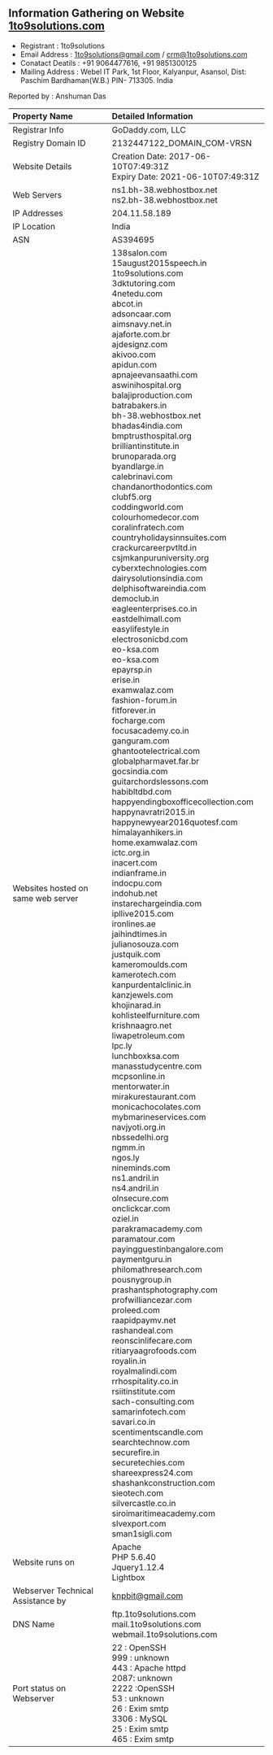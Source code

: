 ## Information Gathering on Website [1to9solutions.com](http://www.1to9solutions.com/)

- Registrant : 1to9solutions
- Email Address : 1to9solutions@gmail.com / crm@1to9solutions.com
- Conatact Deatils : +91 9064477616, +91 9851300125
- Mailing Address :  Webel IT Park, 1st Floor, Kalyanpur, Asansol,
Dist: Paschim Bardhaman(W.B.) PIN- 713305. India

 Reported by : Anshuman Das

| Property Name    | Detailed Information |
| :------------- | :------------- |
| Registrar Info       | GoDaddy.com, LLC       |
| Registry Domain ID|2132447122_DOMAIN_COM-VRSN|
|Website Details| Creation Date: 2017-06-10T07:49:31Z<br>Expiry Date: 2021-06-10T07:49:31Z|
|Web Servers|ns1.bh-38.webhostbox.net<br>ns2.bh-38.webhostbox.net|
|IP Addresses|204.11.58.189|
|IP Location|India
|ASN|AS394695|
|Websites hosted on same web server| 138salon.com<br>15august2015speech.in<br>1to9solutions.com<br>3dktutoring.com<br>4netedu.com<br>abcot.in<br>adsoncaar.com<br>aimsnavy.net.in<br>ajaforte.com.br<br>ajdesignz.com<br>akivoo.com<br>apidun.com<br>apnajeevansaathi.com<br>aswinihospital.org<br>balajiproduction.com<br>batrabakers.in<br>bh-38.webhostbox.net<br>bhadas4india.com<br>bmptrusthospital.org<br>brilliantinstitute.in<br>brunoparada.org<br>byandlarge.in<br>calebrinavi.com<br>chandanorthodontics.com<br>clubf5.org<br>coddingworld.com<br>colourhomedecor.com<br>coralinfratech.com<br>countryholidaysinnsuites.com<br>crackurcareerpvtltd.in<br>csjmkanpuruniversity.org<br>cyberxtechnologies.com<br>dairysolutionsindia.com<br>delphisoftwareindia.com<br>democlub.in<br>eagleenterprises.co.in<br>eastdelhimall.com<br>easylifestyle.in<br>electrosonicbd.com<br>eo-ksa.com<br>eo-ksa.com<br>epayrsp.in<br>erise.in<br>examwalaz.com<br>fashion-forum.in<br>fitforever.in<br>focharge.com<br>focusacademy.co.in<br>ganguram.com<br>ghantootelectrical.com<br>globalpharmavet.far.br<br>gocsindia.com<br>guitarchordslessons.com<br>habibltdbd.com<br>happyendingboxofficecollection.com<br>happynavratri2015.in<br>happynewyear2016quotesf.com<br>himalayanhikers.in<br>home.examwalaz.com<br>ictc.org.in<br>inacert.com<br>indianframe.in<br>indocpu.com<br>indohub.net<br>instarechargeindia.com<br>ipllive2015.com<br>ironlines.ae<br>jaihindtimes.in<br>julianosouza.com<br>justquik.com<br>kameromoulds.com<br>kamerotech.com<br>kanpurdentalclinic.in<br>kanzjewels.com<br>khojinarad.in<br>kohlisteelfurniture.com<br>krishnaagro.net<br>liwapetroleum.com<br>lpc.ly<br>lunchboxksa.com<br>manasstudycentre.com<br>mcpsonline.in<br>mentorwater.in<br>mirakurestaurant.com<br>monicachocolates.com<br>mybmarineservices.com<br>navjyoti.org.in<br>nbssedelhi.org<br>ngmm.in<br>ngos.ly<br>nineminds.com<br>ns1.andril.in<br>ns4.andril.in<br>olnsecure.com<br>onclickcar.com<br>oziel.in<br>parakramacademy.com<br>paramatour.com<br>payingguestinbangalore.com<br>paymentguru.in<br>philomathresearch.com<br>pousnygroup.in<br>prashantsphotography.com<br>profwilliancezar.com<br>proleed.com<br>raapidpaymv.net<br>rashandeal.com<br>reonscinlifecare.com<br>ritiaryaagrofoods.com<br>royalin.in<br>royalmalindi.com<br>rrhospitality.co.in<br>rsiitinstitute.com<br>sach-consulting.com<br>samarinfotech.com<br>savari.co.in<br>scentimentscandle.com<br>searchtechnow.com<br>securefire.in<br>securetechies.com<br>shareexpress24.com<br>shashankconstruction.com<br>sieotech.com<br>silvercastle.co.in<br>siroimaritimeacademy.com<br>slvexport.com<br>sman1sigli.com|
|Website runs on|Apache<br>PHP 5.6.40<br>Jquery1.12.4<br>Lightbox|
|Webserver Technical Assistance by|knpbit@gmail.com|
|DNS Name|ftp.1to9solutions.com<br>mail.1to9solutions.com<br>webmail.1to9solutions.com|
|Port status on Webserver|22 : OpenSSH<br>999 : unknown<br>443 : Apache httpd<br>2087: unknown<br>2222 :OpenSSH <br>53 : unknown<br>26 : Exim smtp<br>3306 : MySQL <br>25 : Exim smtp <br>465 : Exim smtp|
